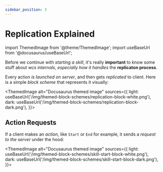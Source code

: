 ```yaml
---
sidebar_position: 3
---
```


# Replication Explained

import ThemedImage from '@theme/ThemedImage';
import useBaseUrl from '@docusaurus/useBaseUrl';

Before we continue with *starting a skill*, it's really **important** to know some stuff 
about *wcs internals*, *especially how it handles* the **replicaton process**.

Every action *is launched on server*, and then gets *replicated* to client. Here is a simple *block scheme* that
represents it visually:

<ThemedImage
  alt="Docusaurus themed image"
  sources={{
    light: useBaseUrl('/img/themed-block-schemes/replication-block-white.png'),
    dark: useBaseUrl('/img/themed-block-schemes/replication-block-dark.png'),
  }}>
</ThemedImage>

## Action Requests

If a client makes an *action*, like `Start` or `End` for example, it sends a *request to the server* under the hood:

<ThemedImage
  alt="Docusaurus themed image"
  sources={{
    light: useBaseUrl('/img/themed-block-schemes/skill-start-block-white.png'),
    dark: useBaseUrl('/img/themed-block-schemes/skill-start-block-dark.png'),
  }}>
</ThemedImage>